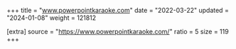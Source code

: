 +++
title = "www.powerpointkaraoke.com"
date = "2022-03-22"
updated = "2024-01-08"
weight = 121812

[extra]
source = "https://www.powerpointkaraoke.com/"
ratio = 5
size = 119
+++
